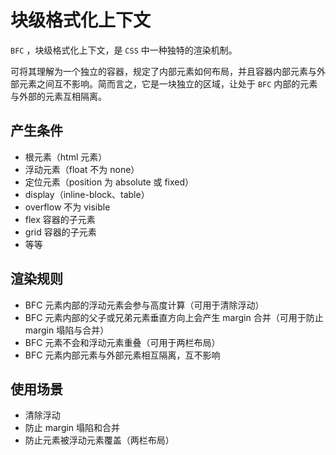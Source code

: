 # 块级格式化上下文

`BFC` ，块级格式化上下文，是 `CSS` 中一种独特的渲染机制。  

可将其理解为一个独立的容器，规定了内部元素如何布局，并且容器内部元素与外部元素之间互不影响。简而言之，它是一块独立的区域，让处于 `BFC` 内部的元素与外部的元素互相隔离。

## 产生条件

- 根元素（html 元素）
- 浮动元素（float 不为 none）
- 定位元素（position 为 absolute 或 fixed）
- display（inline-block、table）
- overflow 不为 visible
- flex 容器的子元素
- grid 容器的子元素
- 等等

## 渲染规则

- BFC 元素内部的浮动元素会参与高度计算（可用于清除浮动）
- BFC 元素内部的父子或兄弟元素垂直方向上会产生 margin 合并（可用于防止 margin 塌陷与合并）
- BFC 元素不会和浮动元素重叠（可用于两栏布局）
- BFC 元素内部元素与外部元素相互隔离，互不影响

## 使用场景

- 清除浮动
- 防止 margin 塌陷和合并
- 防止元素被浮动元素覆盖（两栏布局）

